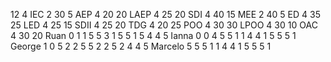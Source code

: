 12 4
IEC 2 30 5
AEP 4 20 20
LAEP 4 25 20
SDI 4 40 15
MEE 2 40 5
ED 4 35 25
LED 4 25 15
SDII 4 25 20
TDG 4 20 25
POO 4 30 30
LPOO 4 30 10
OAC 4 30 20
Ruan 0 1 
1 5 5 3 1 5 5 1 5 4 4 5
Ianna 0 0
4 5 5 1 1 4 4 1 5 5 5 1
George 1 0
5 2 2 5 5 2 2 5 2 4 4 5 
Marcelo
5 5 5 1 1 4 4  1 5 5 5 1